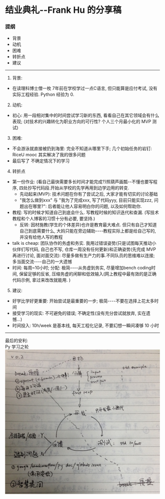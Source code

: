 # 结业典礼--Frank Hu 的分享稿

### 提纲
- 背景
- 动机
- 困难
- 转折点
- 建议

---
1. 背景: 
  - 在读理科博士僧一枚 7年前在学校学过一点C语言, 但只能算是应付考试, 没有实际工程经验. Python 经验为 0. 
2. 动机: 
  - 初心: 用一段相对集中的时间尝试学习新的东西, 看看自己在其它领域会有什么表现; (对技术的兴趣转化为职业方向的可行性? 个人三个月最小化的 MVP 测试)
3. 困难: 
  - 不会游泳就直接被扔到海里: 完全不知道从哪里下手; 几个初始任务的岩钉: RiceU mooc 其实解决了我的很多问题
  - 最后写了 不确定情况下的学习
4. 转折点
  - 第一份作业: (看自己最快需要多长时间才能完成?)照葫芦画瓢--不懂也要写程序, 四处抄写代码段.开始从学校的先学再用到边学边用的转变. 
     - 先动起来(MVP): 技术问题在你有了尝试之后, 大家才能有切实的讨论基础
     - "我怎么做到xxx" 与 "我为了完成xxx, 写了代码yyy, 目前只能实现zzz, 问题出在哪里?": 后者能让他人容易明白你的问题, 以及如何帮助你.
  - 教程: 写的时候才知道自己到底会什么. 写教程时候的知识迭代和查漏. (写技术教程和个人博客的习惯十分有必要, 要坚持.)
     - 反转: 因材施教(学生的个体差异)也许是教育最大难点. 但只有自己才知道自己到底需要什么, 大妈只能在旁边辅助----教程实际上都是给自己写的, 并没有给他人写的教程
  - talk is cheap: 团队协作的务虚和务实. 我用过错误姿势(只是试图每天推动小伙伴们写代码, 自己也不写, 仓库一周没有任何更新)和正确姿势(先完成 MVP 再进行讨论, 面对面交流): 尽量多做有生产力的事.不同队员的思维难以连接; 多当面交流----自己的一大遗憾
  - 时间: 每周~10小时; 分配: 极简----从务虚到务实, 尽量增加bench coding时间, 保留足够的反省, 压缩务虚的闲聊和低效输入(网上教程中最有效的是正确代码示例, 拿过来改改就能用. )
5. 建议:
  - 好学比学好更重要: 开始尝试是最重要的一步; 极简----不要在选择上花太多时间
  - 接受学习的现实: 不可避免的错误; 不确定性(没有充分尝试就放弃, 实在遗憾…)
  - 时间投入: 10h/week 是基本线, 每天工程化记录, 不要幻想一瞬间凑够 10 小时

----
最后的安利:   
Py 学习之轮
![Py 学习之轮](../wheel-of-python.png)
